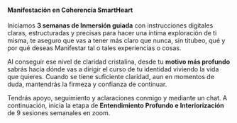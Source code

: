#### Manifestación en Coherencia SmartHeart

Iniciamos **3 semanas de Inmersión guiada** con instrucciones digitales claras, estructuradas y precisas para hacer una íntima exploración de ti misma, te aseguro que vas a tener más claro que nunca, sin titubeo, qué y por qué deseas Manifestar tal o tales experiencias o cosas.

Al conseguir ese nivel de claridad cristalina, desde tu **motivo más profundo** sabrás hacia dónde vas a dirigir el curso de tu identidad viviendo la vida que quieres. Cuando se tiene suficiente claridad, aun en momentos de duda, mantendrás la firmeza y confianza de continuar.

Tendrás apoyo, seguimiento y aclaraciones conmigo y mediante un chat. A continuación, inicia la etapa de **Entendimiento Profundo e Interiorización** de 9 sesiones semanales en zoom.